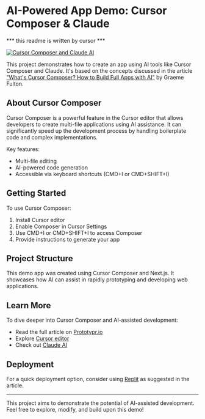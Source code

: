 # AI-Powered App Demo: Cursor Composer & Claude

*** this readme is written by cursor ***

[![Cursor Composer and Claude AI](og.png)](https://prototypr.io/post/cursor-composer-cmdi)

This project demonstrates how to create an app using AI tools like Cursor Composer and Claude. It's based on the concepts discussed in the article ["What's Cursor Composer? How to Build Full Apps with AI"](https://prototypr.io/post/cursor-composer-cmdi) by Graeme Fulton.

## About Cursor Composer

Cursor Composer is a powerful feature in the Cursor editor that allows developers to create multi-file applications using AI assistance. It can significantly speed up the development process by handling boilerplate code and complex implementations.

Key features:
- Multi-file editing
- AI-powered code generation
- Accessible via keyboard shortcuts (CMD+I or CMD+SHIFT+I)

## Getting Started

To use Cursor Composer:

1. Install Cursor editor
2. Enable Composer in Cursor Settings
3. Use CMD+I or CMD+SHIFT+I to access Composer
4. Provide instructions to generate your app

## Project Structure

This demo app was created using Cursor Composer and Next.js. It showcases how AI can assist in rapidly prototyping and developing web applications.

## Learn More

To dive deeper into Cursor Composer and AI-assisted development:

- Read the full article on [Prototypr.io](https://prototypr.io/post/cursor-composer-cmdi)
- Explore [Cursor editor](https://cursor.sh/)
- Check out [Claude AI](https://www.anthropic.com/)

## Deployment

For a quick deployment option, consider using [Replit](https://replit.com/) as suggested in the article.

---

This project aims to demonstrate the potential of AI-assisted development. Feel free to explore, modify, and build upon this demo!
